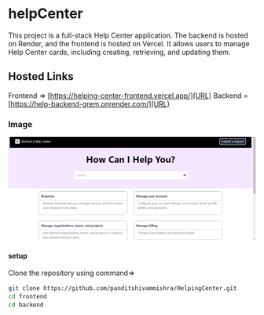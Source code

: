 # helpCenter

This project is a full-stack Help Center application. The backend is hosted on Render, and the frontend is hosted on Vercel. It allows users to manage Help Center cards, including creating, retrieving, and updating them.

## Hosted Links
Frontend => [https://helping-center-frontend.vercel.app/](URL)
Backend =[https://help-backend-grem.onrender.com/](URL)

### Image 
![Demo Image](./Screenshot%20(37).png)

#### setup 
  Clone the repository 
  using command=> 
  ```bash
  git clone https://github.com/panditshivammishra/HelpingCenter.git
  cd frontend
  cd backend


